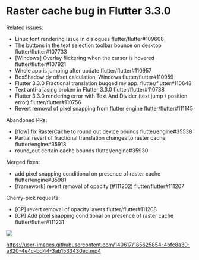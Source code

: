 # Raster cache bug in Flutter 3.3.0

Related issues:
- Linux font rendering issue in dialogues flutter/flutter#109608
- The buttons in the text selection toolbar bounce on desktop flutter/flutter#107733
- [Windows] Overlay flickering when the cursor is hovered flutter/flutter#107921
- Whole app is jumping after update flutter/flutter#110957
- BoxShadow dy offset calculation, Windows flutter/flutter#110959
- Flutter 3.3.0 Fractional translation bugged my app. flutter/flutter#110648
- Text anti-aliasing broken in Flutter 3.3.0 flutter/flutter#110738
- Flutter 3.3.0 rendering error with Text And Divider (text jump / position error) flutter/flutter#110756
- Revert removal of pixel snapping from flutter engine flutter/flutter#111145

Abandoned PRs:
- [flow] fix RasterCache to round out device bounds flutter/engine#35538
- Partial revert of fractional translation changes to raster cache flutter/engine#35918
- round_out certain cache bounds flutter/engine#35930

Merged fixes:
- add pixel snapping conditional on presence of raster cache flutter/engine#35981
- [framework] revert removal of opacity (#111202) flutter/flutter#111207

Cherry-pick requests:
- [CP] revert removal of opacity layers flutter/flutter#111208
- [CP] Add pixel snapping conditional on presence of raster cache flutter/flutter#111231

![](https://user-images.githubusercontent.com/140617/188180337-d07a4951-6d8c-47d3-9eca-3d5bc8e516c5.png)

https://user-images.githubusercontent.com/140617/185625854-4bfc8a30-a820-4e4c-bd44-3ab1533430ec.mp4
